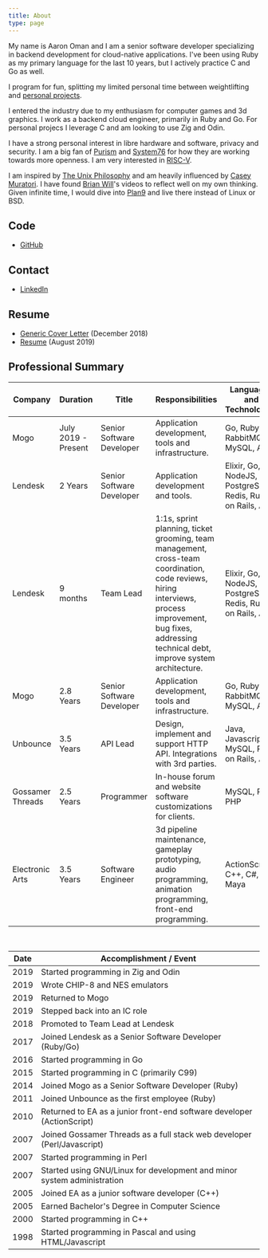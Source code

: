 ```yaml
---
title: About
type: page
---
```


My name is Aaron Oman and I am a senior software developer specializing in
backend development for cloud-native applications.  I've been using Ruby as my
primary language for the last 10 years, but I actively practice C and Go as
well.

I program for fun, splitting my limited personal time between weightlifting and
[personal projects](/projects/).

I entered the industry due to my enthusiasm for computer games and 3d graphics.
I work as a backend cloud engineer, primarily in Ruby and Go.  For personal
projecs I leverage C and am looking to use Zig and Odin.

I have a strong personal interest in libre hardware and software, privacy and
security.  I am a big fan of [Purism](https://puri.sm/why-purism/) and
[System76](https://blog.system76.com/post/179592732883/system76-on-us-manufacturing-and-open-hardware)
for how they are working towards more openness. I am very interested in
[RISC-V](https://riscv.org/why-risc-v/).

I am inspired by [The Unix Philosophy](https://en.wikipedia.org/wiki/Unix_philosophy) and am heavily influenced by
[Casey Muratori](https://caseymuratori.com/blog_0015).  I have found [Brian Will](https://www.youtube.com/watch?v=QM1iUe6IofM&t=27s)'s videos to reflect well on my own thinking.  Given infinite time, I would dive into [Plan9](https://9p.io/plan9/about.html) and live there instead of Linux or BSD.

## Code

- [GitHub](https://github.com/groovestomp)

## Contact

- [LinkedIn](https://www.linkedin.com/in/aaronoman)

## Resume

- [Generic Cover Letter](/generic_cover_letter_2018-12.pdf) (December 2018)
- [Resume](/resume_2019-08.pdf) (August 2019)

## Professional Summary

|Company         |Duration              |Title                    |Responsibilities|Languages and Technologies|
|----------------|----------------------|-------------------------|----------------|--------------------------|
|Mogo            |July 2019 - Present   |Senior Software Developer|Application development, tools and infrastructure.|Go, Ruby, RabbitMQ, MySQL, AWS|
|Lendesk         |2 Years               |Senior Software Developer|Application development and tools.|Elixir, Go, NodeJS, PostgreSQL, Redis, Ruby on Rails, AWS|
|Lendesk         |9 months              |Team Lead                |1:1s, sprint planning, ticket grooming, team management, cross-team coordination, code reviews, hiring interviews, process improvement, bug fixes, addressing technical debt, improve system architecture.|Elixir, Go, NodeJS, PostgreSQL, Redis, Ruby on Rails, AWS|
|Mogo            |2.8 Years             |Senior Software Developer|Application development, tools and infrastructure.|Go, Ruby, RabbitMQ, MySQL, AWS|
|Unbounce        |3.5 Years             |API Lead                 |Design, implement and support HTTP API. Integrations with 3rd parties.|Java, Javascript, MySQL, Ruby on Rails, AWS|
|Gossamer Threads|2.5 Years             |Programmer               |In-house forum and website software customizations for clients.|MySQL, Perl, PHP|
|Electronic Arts |3.5 Years             |Software Engineer        |3d pipeline maintenance, gameplay prototyping, audio programming, animation programming, front-end programming.|ActionScript, C++, C#, Maya|

<br/>

| Date | Accomplishment / Event |
|------|----------------|
| 2019 | Started programming in Zig and Odin |
| 2019 | Wrote CHIP-8 and NES emulators |
| 2019 | Returned to Mogo |
| 2019 | Stepped back into an IC role |
| 2018 | Promoted to Team Lead at Lendesk |
| 2017 | Joined Lendesk as a Senior Software Developer (Ruby/Go) |
| 2016 | Started programming in Go |
| 2015 | Started programming in C (primarily C99) |
| 2014 | Joined Mogo as a Senior Software Developer (Ruby) |
| 2011 | Joined Unbounce as the first employee (Ruby) |
| 2010 | Returned to EA as a junior front-end software developer (ActionScript) |
| 2007 | Joined Gossamer Threads as a full stack web developer (Perl/Javascript) |
| 2007 | Started programming in Perl |
| 2007 | Started using GNU/Linux for development and minor system administration |
| 2005 | Joined EA as a junior software developer (C++) |
| 2005 | Earned Bachelor's Degree in Computer Science |
| 2000 | Started programming in C++ |
| 1998 | Started programming in Pascal and using HTML/Javascript |
